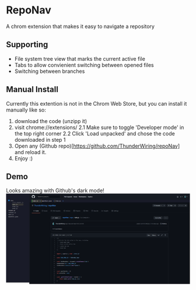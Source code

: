 # RepoNav

A chrom extension that makes it easy to navigate a repository

## Supporting
* File system tree view that marks the current active file
* Tabs to allow convienient switching between opened files
* Switching between branches

## Manual Install
Currently this extention is not in the Chrom Web Store, but you can install it 
manually like so:
1. download the code (unzipp it)
2. visit chrome://extensions/
2.1 Make sure to toggle 'Developer mode' in the top right corner
2.2 Click 'Load unpacked' and chose the code downloaded in step 1
3. Open any (Github repo)[https://github.com/ThunderWiring/repoNav] and reload it.
4. Enjoy :)

## Demo
Looks amazing with Github's dark mode!
![title](demo/screen1.PNG)